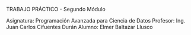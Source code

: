 TRABAJO PRÁCTICO - Segundo Módulo

Asignatura: Programación Avanzada para Ciencia de Datos
Profesor: Ing. Juan Carlos Cifuentes Durán
Alumno: Elmer Baltazar Llusco
